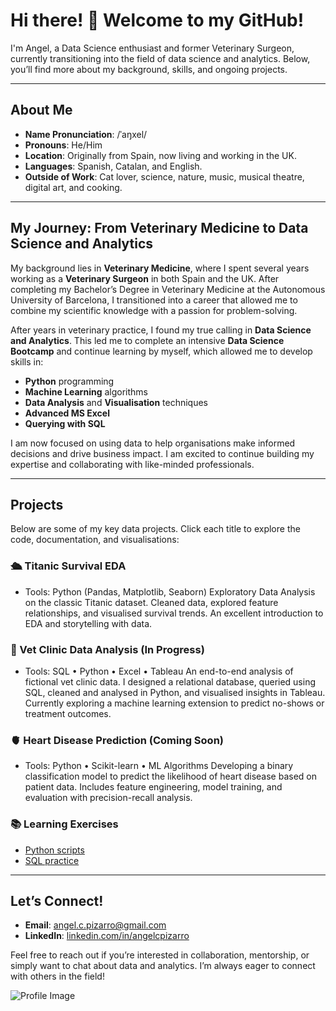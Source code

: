 # Hi there! 👋 Welcome to my GitHub!

I'm Angel, a Data Science enthusiast and former Veterinary Surgeon, currently transitioning into the field of data science and analytics. Below, you’ll find more about my background, skills, and ongoing projects.

---

## About Me

- **Name Pronunciation**: /ˈaŋxel/
- **Pronouns**: He/Him
- **Location**: Originally from Spain, now living and working in the UK.
- **Languages**: Spanish, Catalan, and English.
- **Outside of Work**: Cat lover, science, nature, music, musical theatre, digital art, and cooking.

---

## My Journey: From Veterinary Medicine to Data Science and Analytics

My background lies in **Veterinary Medicine**, where I spent several years working as a **Veterinary Surgeon** in both Spain and the UK. After completing my Bachelor’s Degree in Veterinary Medicine at the Autonomous University of Barcelona, I transitioned into a career that allowed me to combine my scientific knowledge with a passion for problem-solving.

After years in veterinary practice, I found my true calling in **Data Science and Analytics**. This led me to complete an intensive **Data Science Bootcamp** and continue learning by myself, which allowed me to develop skills in:

- **Python** programming
- **Machine Learning** algorithms
- **Data Analysis** and **Visualisation** techniques
- **Advanced MS Excel**
- **Querying with SQL**

I am now focused on using data to help organisations make informed decisions and drive business impact. I am excited to continue building my expertise and collaborating with like-minded professionals.

---

## Projects

Below are some of my key data projects. Click each title to explore the code, documentation, and visualisations:

### 🛳️ Titanic Survival EDA
- Tools: Python (Pandas, Matplotlib, Seaborn)
Exploratory Data Analysis on the classic Titanic dataset. Cleaned data, explored feature relationships, and visualised survival trends. An excellent introduction to EDA and storytelling with data.

### 🐾 Vet Clinic Data Analysis (In Progress)
- Tools: SQL • Python • Excel • Tableau
An end-to-end analysis of fictional vet clinic data. I designed a relational database, queried using SQL, cleaned and analysed in Python, and visualised insights in Tableau. Currently exploring a machine learning extension to predict no-shows or treatment outcomes.

### 🫀 Heart Disease Prediction (Coming Soon)
- Tools: Python • Scikit-learn • ML Algorithms
Developing a binary classification model to predict the likelihood of heart disease based on patient data. Includes feature engineering, model training, and evaluation with precision-recall analysis.

### 📚 Learning Exercises

- [Python scripts](https://github.com/angelcpizarro/python-projects)
- [SQL practice](https://github.com/angelcpizarro/sql-projects)

---

## Let’s Connect!

- **Email**: [angel.c.pizarro@gmail.com](mailto:angel.c.pizarro@gmail.com)
- **LinkedIn**: [linkedin.com/in/angelcpizarro](https://www.linkedin.com/in/angelcpizarro/)
  
Feel free to reach out if you’re interested in collaboration, mentorship, or simply want to chat about data and analytics. I’m always eager to connect with others in the field!

![Profile Image](https://github.com/angelcpizarro/angelcpizarro/assets/163421573/35aaab71-816c-4bc4-8514-bb553dc27312)
